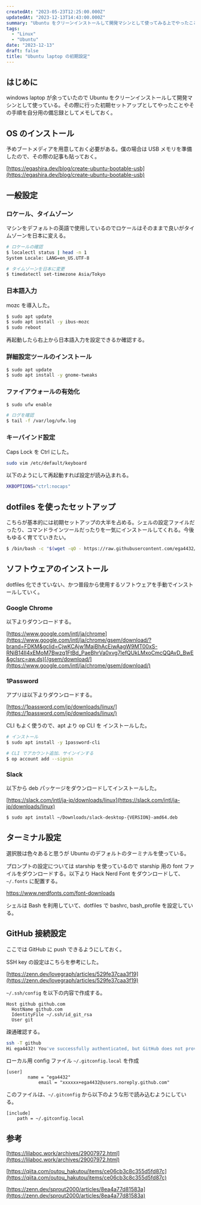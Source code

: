 ```yaml
---
createdAt: "2023-05-23T12:25:00.000Z"
updatedAt: "2023-12-13T14:43:00.000Z"
summary: "Ubuntu をクリーンインストールして開発マシンとして使ってみる上でやったことなど"
tags:
  - "Linux"
  - "Ubuntu"
date: "2023-12-13"
draft: false
title: "Ubuntu laptop の初期設定"
---
```


## はじめに

windows laptop が余っていたので Ubuntu をクリーンインストールして開発マシンとして使っている。その際に行った初期セットアップとしてやったことやその手順を自分用の備忘録としてメモしておく。

## OS のインストール

予めブートメディアを用意しておく必要がある。僕の場合は USB メモリを準備したので、その際の記事も貼っておく。

[https://egashira.dev/blog/create-ubuntu-bootable-usb](https://egashira.dev/blog/create-ubuntu-bootable-usb)

## 一般設定

### ロケール、タイムゾーン

マシンをデフォルトの英語で使用しているのでロケールはそのままで良いがタイムゾーンを日本に変える。

```bash
# ロケールの確認
$ localectl status | head -n 1
System Locale: LANG=en_US.UTF-8

# タイムゾーンを日本に変更
$ timedatectl set-timezone Asia/Tokyo
```

### 日本語入力

mozc を導入した。

```bash
$ sudo apt update
$ sudo apt install -y ibus-mozc
$ sudo reboot
```

再起動したら右上から日本語入力を設定できるか確認する。

### 詳細設定ツールのインストール

```bash
$ sudo apt update
$ sudo apt install -y gnome-tweaks
```

### **ファイアウォールの有効化**

```bash
$ sudo ufw enable

# ログを確認
$ tail -f /var/log/ufw.log
```

### キーバインド設定

Caps Lock を Ctrl にした。

```bash
sudo vim /etc/default/keyboard
```

以下のようにして再起動すれば設定が読み込まれる。

```bash
XKBOPTIONS="ctrl:nocaps"
```

## dotfiles を使ったセットアップ

こちらが基本的には初期セットアップの大半を占める。シェルの設定ファイルだったり、コマンドラインツールだったりを一気にインストールしてくれる。今後もゆるく育てていきたい。

```bash
$ /bin/bash -c "$(wget -qO - https://raw.githubusercontent.com/ega4432/dotfiles/main/install.sh)"
```

## ソフトウェアのインストール

dotfiles 化できていない、かつ普段から使用するソフトウェアを手動でインストールしていく。

### Google Chrome

以下よりダウンロードする。

[https://www.google.com/intl/ja/chrome](https://www.google.com/intl/ja/chrome/gsem/download/?brand=FDKM&gclid=CjwKCAjw1MajBhAcEiwAagW9MT00xS-RNiB14Il4xEMoM7Bwzq1FtBd_PaeBhrVa0xvg7lefQUkLMxoCmcQQAvD_BwE&gclsrc=aw.ds)[/gsem/download/](https://www.google.com/intl/ja/chrome/gsem/download/)

### 1Password

アプリは以下よりダウンロードする。

[https://1password.com/jp/downloads/linux/](https://1password.com/jp/downloads/linux/)

CLI もよく使うので、apt より op CLI を インストールした。

```bash
# インストール
$ sudo apt install -y 1password-cli

# CLI でアカウント追加、サインインする
$ op account add --signin
```

### Slack

以下から deb パッケージをダウンロードしてインストールした。

[https://slack.com/intl/ja-jp/downloads/linux](https://slack.com/intl/ja-jp/downloads/linux)

```bash
$ sudo apt install ~/Downloads/slack-desktop-{VERSION}-amd64.deb
```

## ターミナル設定

選択肢は色々あると思うが Ubuntu のデフォルトのターミナルを使っている。

プロンプトの設定については starship を使っているので starship 用の font ファイルをダウンロードする。以下より Hack Nerd Font をダウンロードして、`~/.fonts` に配置する。

https://www.nerdfonts.com/font-downloads

シェルは Bash を利用していて、dotfiles で bashrc, bash_profile を設定している。

## GitHub 接続設定

ここでは GitHub に push できるようにしておく。

SSH key の設定はこちらを参考にした。

[https://zenn.dev/lovegraph/articles/529fe37caa3f19](https://zenn.dev/lovegraph/articles/529fe37caa3f19)

`~/.ssh/config` を以下の内容で作成する。

```text
Host github github.com
  HostName github.com
  IdentityFile ~/.ssh/id_git_rsa
  User git
```

疎通確認する。

```bash
ssh -T github
Hi ega4432! You've successfully authenticated, but GitHub does not provide shell access.
```

ローカル用 config ファイル `~/.gitconfig.local` を作成

```text
[user]
		name = "ega4432"
			email = "xxxxxx+ega4432@users.noreply.github.com"
```

このファイルは、`~/.gitconfig` から以下のような形で読み込むようにしている。

```text
[include]
    path = ~/.gitconfig.local
```

## 参考

[https://lilaboc.work/archives/29007972.html](https://lilaboc.work/archives/29007972.html)

[https://qiita.com/outou_hakutou/items/ce06cb3c8c355d5fd87c](https://qiita.com/outou_hakutou/items/ce06cb3c8c355d5fd87c)

[https://zenn.dev/sprout2000/articles/8ea4a77d81583a](https://zenn.dev/sprout2000/articles/8ea4a77d81583a)
